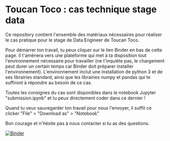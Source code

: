 # Toucan Toco : cas technique stage data

Ce repository contient l'ensemble des matériaux nécessaires pour réaliser le cas pratique pour le stage de Data Engineer de Toucan Toco.

Pour démarrer ton travail, tu peux cliquer sur le lien Binder en bas de cette page. Il t'amènera vers une plateforme qui met à ta disposition tout l'environnement nécessaire pour travailler (ne t'inquiète pas, le chargement peut durer un certain temps car Binder doit préparer installer l'environnement). L'environnement inclut une installation de python 3 et de ses librairies standard, ainsi que les librairies numpy et pandas qui te suffiront à répondre au besoin de ce cas.

Toutes les consignes du cas sont disponibles dans le notebook Jupyter "submission.ipynb" et tu peux directement coder dans ce dernier !

Quand tu veux sauvegarder ton travail pour nous l'envoyer, il suffit ce clicker "File" > "Download as" > "Notebook"

Bon courage et n'hésite pas à nous contacter si tu as des questions.


[![Binder](https://mybinder.org/badge.svg)](https://mybinder.org/v2/gh/ToucanToco/cas_technique_stage_data/master)

